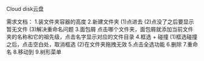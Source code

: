 Cloud disk云盘

需求文档：
1.装文件夹容器的高度
2.新建文件夹
    (1)点进去
    (2)点没了之后要显示暂无文件
    (3)解决重命名问题
3.面包屑
点击哪个文件夹，面包屑就添加当前文件夹的名称和它的祖先级，点击名字显示对应的文件目录
4.框选 + 碰撞
    (1)框选碰撞之后，点击空白处，取消框选
    (2)在文件夹拖拽无效
5.点击全选功能
6.删除
7.重命名
8.移动到
9.树形菜单